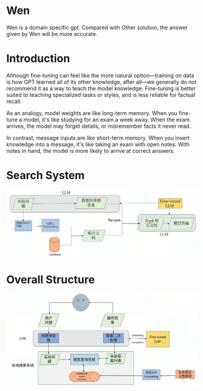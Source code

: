 # Wen
Wen is a domain specific gpt. Compared with Other solution, the answer given by Wen will be more accurate. 


# Introduction
Although fine-tuning can feel like the more natural option—training on data is how GPT learned all of its other knowledge, after all—we generally do not recommend it as a way to teach the model knowledge. Fine-tuning is better suited to teaching specialized tasks or styles, and is less reliable for factual recall.

As an analogy, model weights are like long-term memory. When you fine-tune a model, it's like studying for an exam a week away. When the exam arrives, the model may forget details, or misremember facts it never read.

In contrast, message inputs are like short-term memory. When you insert knowledge into a message, it's like taking an exam with open notes. With notes in hand, the model is more likely to arrive at correct answers.


# Search System
![search](./images/search.png)

# Overall Structure 
![overall](./images/structure.png)
